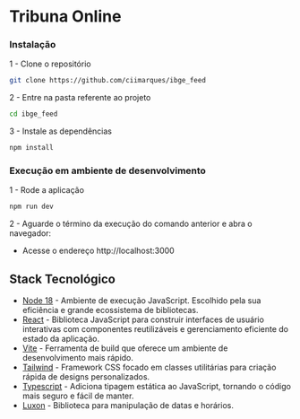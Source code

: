 # Tribuna Online

### Instalação
1 - Clone o repositório
```sh
git clone https://github.com/ciimarques/ibge_feed
```

2 - Entre na pasta referente ao projeto
```sh
cd ibge_feed
```

3 - Instale as dependências
```sh
npm install
```

### Execução em ambiente de desenvolvimento
1 - Rode a aplicação
```sh
npm run dev
```

2 - Aguarde o término da execução do comando anterior e abra o navegador:
- Acesse o endereço http://localhost:3000

## Stack Tecnológico
- [Node 18](https://nodejs.org/en) - Ambiente de execução JavaScript. Escolhido pela sua eficiência e grande ecossistema de bibliotecas.
- [React](https://react.dev/) - Biblioteca JavaScript para construir interfaces de usuário interativas com componentes reutilizáveis e gerenciamento eficiente do estado da aplicação.
- [Vite](https://vitejs.dev/) - Ferramenta de build que oferece um ambiente de desenvolvimento mais rápido.
- [Tailwind](https://tailwindcss.com/) - Framework CSS focado em classes utilitárias para criação rápida de designs personalizados.
- [Typescript](https://www.typescriptlang.org/) - Adiciona tipagem estática ao JavaScript, tornando o código mais seguro e fácil de manter.
- [Luxon](https://moment.github.io/luxon/#/?id=luxon) - Biblioteca para manipulação de datas e horários.